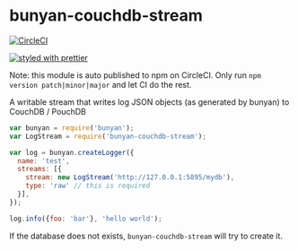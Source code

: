# bunyan-couchdb-stream

[![CircleCI](https://circleci.com/gh/science-periodicals/bunyan-couchdb-stream.svg?style=svg)](https://circleci.com/gh/science-periodicals/bunyan-couchdb-stream)

[![styled with prettier](https://img.shields.io/badge/styled_with-prettier-ff69b4.svg)](https://github.com/prettier/prettier)

Note: this module is auto published to npm on CircleCI. Only run `npm version
patch|minor|major` and let CI do the rest.

A writable stream that writes log JSON objects (as generated by bunyan) to CouchDB / PouchDB

```js
var bunyan = require('bunyan');
var LogStream = require('bunyan-couchdb-stream');

var log = bunyan.createLogger({
  name: 'test',
  streams: [{
    stream: new LogStream('http://127.0.0.1:5895/mydb'),
    type: 'raw' // this is required
  }],
});

log.info({foo: 'bar'}, 'hello world');
```

If the database does not exists, `bunyan-couchdb-stream` will try to create it.
